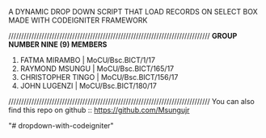 A DYNAMIC DROP DOWN SCRIPT THAT LOAD RECORDS ON SELECT BOX MADE WITH CODEIGNITER FRAMEWORK

///////////////////////////////////////////////////////////////////////////////
****GROUP NUMBER NINE (9) MEMBERS****
1. FATMA MIRAMBO       | MoCU/Bsc.BICT/1/17
2. RAYMOND MSUNGU      | MoCU/Bsc.BICT/165/17
3. CHRISTOPHER TINGO   | MoCU/Bsc.BICT/156/17
4. JOHN LUGENZI        | MoCU/Bsc.BICT/180/17
   
///////////////////////////////////////////////////////////////////////////////
You can also find this repo on github :: https://github.com/Msungujr




"# dropdown-with-codeigniter" 
